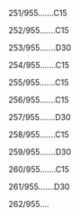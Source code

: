 251/955.......C15 


252/955.......C15 


253/955.......D30 


254/955.......C15 


255/955.......C15 


256/955.......C15 


257/955.......D30 


258/955.......C15 


259/955.......D30 


260/955.......C15 


261/955.......D30 


262/955.... 


